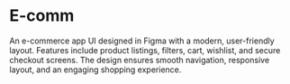 # E-comm
An e-commerce app UI designed in Figma with a modern, user-friendly layout. Features include product listings, filters, cart, wishlist, and secure checkout screens. The design ensures smooth navigation, responsive layout, and an engaging shopping experience.
